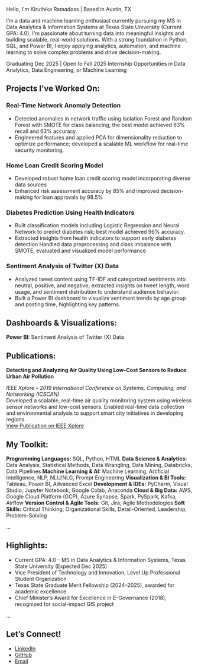 Hello, I'm Kiruthika Ramadoss | Based in Austin, TX

I’m a data and machine learning enthusiast currently pursuing my MS in Data Analytics & Information Systems at Texas State University (Current GPA: 4.0). I'm passionate about turning data into meaningful insights and building scalable, real-world solutions. With a strong foundation in Python, SQL, and Power BI, I enjoy applying analytics, automation, and machine learning to solve complex problems and drive decision-making.

Graduating Dec 2025 | Open to Fall 2025 Internship Opportunities in Data Analytics, Data Engineering, or Machine Learning

##  Projects I've Worked On:

###  Real-Time Network Anomaly Detection  
- Detected anomalies in network traffic using Isolation Forest and Random Forest with SMOTE for class balancing; the best model achieved 83% recall and 63% accuracy.
- Engineered features and applied PCA for dimensionality reduction to optimize performance; developed a scalable ML workflow for real-time security monitoring.

###  Home Loan Credit Scoring Model  
- Developed robust home loan credit scoring model incorporating diverse data sources
- Enhanced risk assessment accuracy by 85% and improved decision-making for loan approvals by 98.5%


###  Diabetes Prediction Using Health Indicators  
- Built classification models including Logistic Regression and Neural Network to predict diabetes risk; best model achieved 96% accuracy.
- Extracted insights from health indicators to support early diabetes detection
Handled data preprocessing and class imbalance with SMOTE, evaluated and visualized model performance 


###  Sentiment Analysis of Twitter (X) Data  
- Analyzed tweet content using TF-IDF and categorized sentiments into neutral, positive, and negative; extracted insights on tweet length, word usage, and sentiment distribution to understand audience behavior.
- Built a Power BI dashboard to visualize sentiment trends by age group and posting time, highlighting key patterns.


##  Dashboards & Visualizations:

**Power BI**: Sentiment Analysis of Twitter (X) Data

## Publications:

**Detecting and Analyzing Air Quality Using Low-Cost Sensors to Reduce Urban Air Pollution**  

*IEEE Xplore – 2019 International Conference on Systems, Computing, and Networking (ICSCAN)*  
Developed a scalable, real-time air quality monitoring system using wireless sensor networks and low-cost sensors. Enabled real-time data collection and environmental analysis to support smart city initiatives in developing regions.  
[View Publication on IEEE Xplore](https://ieeexplore.ieee.org/document/8878780)


## My Toolkit:

**Programming Languages:** SQL, Python, HTML
**Data Science & Analytics:** Data Analysis, Statistical Methods, Data Wrangling, Data Mining, Databricks, Data Pipelines
**Machine Learning & AI:** Machine Learning, Artificial Intelligence, NLP, NLU/NLG, Prompt Engineering
**Visualization & BI Tools:** Tableau, Power BI, Advanced Excel
**Development & IDEs:** PyCharm, Visual Studio, Jupyter Notebook, Google Colab, Anaconda
**Cloud & Big Data:** AWS, Google Cloud Platform (GCP), Azure Synapse, Spark, PySpark, Kafka, Airflow
**Version Control & Agile Tools:** Git, Jira, Agile Methodologies
**Soft Skills:** Critical Thinking, Organizational Skills, Detail-Oriented, Leadership, Problem-Solving

...

## Highlights:

- Current GPA: 4.0 – MS in Data Analytics & Information Systems, Texas State University (Expected Dec 2025)  
- Vice President of Technology and Innovation, Level Up Professional Student Organization  
- Texas State Graduate Merit Fellowship (2024–2025), awarded for academic excellence  
- Chief Minister’s Award for Excellence in E-Governance (2018), recognized for social-impact GIS project

...

## Let’s Connect!

- [LinkedIn](https://www.linkedin.com/in/kiruthikaramadoss/)
- [GitHub](https://github.com/KiruthikaRamadoss)  
- [Email](mailto:k_r549@txstate.edu)
